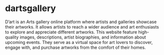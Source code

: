 # dartsgallery
 D’art is an Arts gallery online platform where artists and galleries showcase their artworks. It allows artists to reach a wider audience and art enthusiasts to explore and appreciate different artworks. This website feature high-quality images, descriptions, artist biographies, and information about upcoming events. They serve as a virtual space for art lovers to discover, engage with, and purchase artworks from the comfort of their homes.
